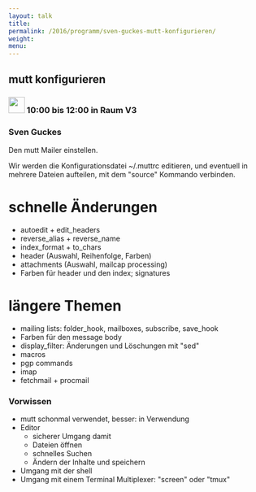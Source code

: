 ```yaml
---
layout: talk
title:
permalink: /2016/programm/sven-guckes-mutt-konfigurieren/
weight:
menu:
---
```

## mutt konfigurieren

### <img height = "32" src="../../../images/workshop.svg"> 10:00 bis 12:00 in Raum V3

### Sven Guckes

Den mutt Mailer einstellen.

Wir werden die Konfigurationsdatei ~/.muttrc editieren,
und eventuell in mehrere Dateien aufteilen, mit dem "source" Kommando verbinden.

# schnelle Änderungen

* autoedit + edit_headers
* reverse_alias + reverse_name
* index_format + to_chars
* header      (Auswahl, Reihenfolge, Farben)
* attachments (Auswahl, mailcap processing)
* Farben für header und den index; signatures

# längere Themen

* mailing lists: folder_hook, mailboxes, subscribe, save_hook
* Farben für den message body
* display_filter: Änderungen und Löschungen mit "sed"
* macros
* pgp commands
* imap
* fetchmail + procmail

### Vorwissen

* mutt schonmal verwendet, besser: in Verwendung
* Editor
  - sicherer Umgang damit
  - Dateien öffnen
  - schnelles Suchen
  - Ändern der Inhalte und speichern
* Umgang mit der shell
* Umgang mit einem Terminal Multiplexer: "screen" oder "tmux"

